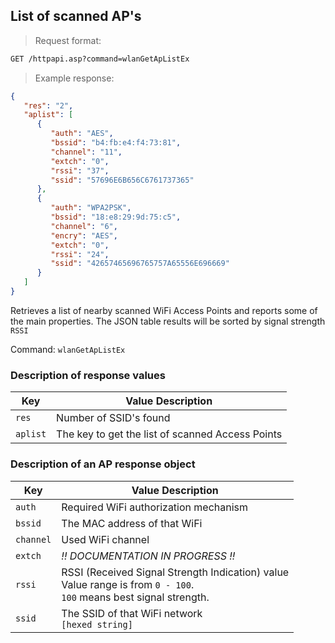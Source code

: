 ## List of scanned AP's
> Request format:

```html
GET /httpapi.asp?command=wlanGetApListEx
```

> Example response:

```json
{
   "res": "2",
   "aplist": [
      {
         "auth": "AES",
         "bssid": "b4:fb:e4:f4:73:81",
         "channel": "11",
         "extch": "0",
         "rssi": "37",
         "ssid": "57696E6B656C6761737365"
      },
      {
         "auth": "WPA2PSK",
         "bssid": "18:e8:29:9d:75:c5",
         "channel": "6",
         "encry": "AES",
         "extch": "0",
         "rssi": "24",
         "ssid": "42657465696765757A65556E696669"
      }
   ]
}
```

Retrieves a list of nearby scanned WiFi Access Points and reports some of the main properties.  The JSON table results will be sorted by signal strength `RSSI` 

Command: `wlanGetApListEx`


### Description of response values

Key | Value Description
---|---
`res` | Number of SSID's found
`aplist` | The key to get the list of scanned Access Points

### Description of an AP response object

Key | Value Description
---|---
`auth` | Required WiFi authorization mechanism
`bssid` | The MAC address of that WiFi
`channel` | Used WiFi channel
`extch` | *!! DOCUMENTATION IN PROGRESS !!*
`rssi` | RSSI (Received Signal Strength Indication) value<br>Value range is from `0 - 100`.<br>`100` means best signal strength.
`ssid` | The SSID of that WiFi network<br>`[hexed string]`
